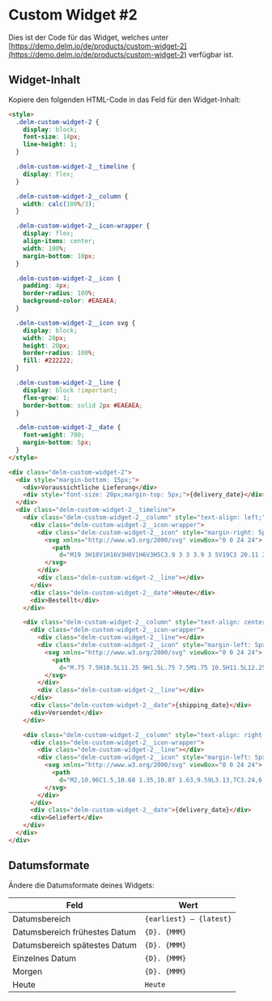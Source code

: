 # Custom Widget #2

Dies ist der Code für das Widget, welches unter [https://demo.delm.io/de/products/custom-widget-2](https://demo.delm.io/de/products/custom-widget-2) verfügbar ist.

## Widget-Inhalt

Kopiere den folgenden HTML-Code in das Feld für den Widget-Inhalt:

```html
<style>
  .delm-custom-widget-2 {
    display: block;
    font-size: 14px;
    line-height: 1;
  }

  .delm-custom-widget-2__timeline {
    display: flex;
  }

  .delm-custom-widget-2__column {
    width: calc(100%/3);
  }

  .delm-custom-widget-2__icon-wrapper {
    display: flex;
    align-items: center;
    width: 100%;
    margin-bottom: 10px;
  }

  .delm-custom-widget-2__icon {
    padding: 4px;
    border-radius: 100%;
    background-color: #EAEAEA;
  }

  .delm-custom-widget-2__icon svg {
    display: block;
    width: 20px;
    height: 20px;
    border-radius: 100%;
    fill: #222222;
  }

  .delm-custom-widget-2__line {
    display: block !important;
    flex-grow: 1;
    border-bottom: solid 2px #EAEAEA;
  }

  .delm-custom-widget-2__date {
    font-weight: 700;
    margin-bottom: 5px;
  }
</style>

<div class="delm-custom-widget-2">
  <div style="margin-bottom: 15px;">
    <div>Voraussichtliche Lieferung</div>
    <div style="font-size: 20px;margin-top: 5px;">{delivery_date}</div>
  </div>
  <div class="delm-custom-widget-2__timeline">
    <div class="delm-custom-widget-2__column" style="text-align: left;">
      <div class="delm-custom-widget-2__icon-wrapper">
        <div class="delm-custom-widget-2__icon" style="margin-right: 5px;">
          <svg xmlns="http://www.w3.org/2000/svg" viewBox="0 0 24 24">
            <path
              d="M19 3H18V1H16V3H8V1H6V3H5C3.9 3 3 3.9 3 5V19C3 20.11 3.9 21 5 21H19C20.11 21 21 20.11 21 19V5C21 3.9 20.11 3 19 3M19 19H5V9H19V19M5 7V5H19V7H5M10.56 17.46L16.5 11.53L15.43 10.47L10.56 15.34L8.45 13.23L7.39 14.29L10.56 17.46Z" />
          </svg>
        </div>
        <div class="delm-custom-widget-2__line"></div>
      </div>
      <div class="delm-custom-widget-2__date">Heute</div>
      <div>Bestellt</div>
    </div>

    <div class="delm-custom-widget-2__column" style="text-align: center;">
      <div class="delm-custom-widget-2__icon-wrapper">
        <div class="delm-custom-widget-2__line"></div>
        <div class="delm-custom-widget-2__icon" style="margin-left: 5px; margin-right: 5px;">
          <svg xmlns="http://www.w3.org/2000/svg" viewBox="0 0 24 24">
            <path
              d="M.75 7.5H10.5L11.25 9H1.5L.75 7.5M1.75 10.5H11.5L12.25 12H2.5L1.75 10.5M18 18.5C18.83 18.5 19.5 17.83 19.5 17C19.5 16.17 18.83 15.5 18 15.5C17.17 15.5 16.5 16.17 16.5 17C16.5 17.83 17.17 18.5 18 18.5M19.5 9.5H17V12H21.46L19.5 9.5M8 18.5C8.83 18.5 9.5 17.83 9.5 17C9.5 16.17 8.83 15.5 8 15.5C7.17 15.5 6.5 16.17 6.5 17C6.5 17.83 7.17 18.5 8 18.5M20 8L23 12V17H21C21 18.66 19.66 20 18 20C16.34 20 15 18.66 15 17H11C11 18.66 9.65 20 8 20C6.34 20 5 18.66 5 17H3V13.5 13.5H5V15H5.76C6.31 14.39 7.11 14 8 14C8.89 14 9.69 14.39 10.24 15H15V6H3V6C3 4.89 3.89 4 5 4H17V8H20Z" />
          </svg>
        </div>
        <div class="delm-custom-widget-2__line"></div>
      </div>
      <div class="delm-custom-widget-2__date">{shipping_date}</div>
      <div>Versendet</div>
    </div>

    <div class="delm-custom-widget-2__column" style="text-align: right;">
      <div class="delm-custom-widget-2__icon-wrapper">
        <div class="delm-custom-widget-2__line"></div>
        <div class="delm-custom-widget-2__icon" style="margin-left: 5px;">
          <svg xmlns="http://www.w3.org/2000/svg" viewBox="0 0 24 24">
            <path
              d="M2,10.96C1.5,10.68 1.35,10.07 1.63,9.59L3.13,7C3.24,6.8 3.41,6.66 3.6,6.58L11.43,2.18C11.59,2.06 11.79,2 12,2C12.21,2 12.41,2.06 12.57,2.18L20.47,6.62C20.66,6.72 20.82,6.88 20.91,7.08L22.36,9.6C22.64,10.08 22.47,10.69 22,10.96L21,11.54V16.5C21,16.88 20.79,17.21 20.47,17.38L12.57,21.82C12.41,21.94 12.21,22 12,22C11.79,22 11.59,21.94 11.43,21.82L3.53,17.38C3.21,17.21 3,16.88 3,16.5V10.96C2.7,11.13 2.32,11.14 2,10.96M12,4.15V4.15L12,10.85V10.85L17.96,7.5L12,4.15M5,15.91L11,19.29V12.58L5,9.21V15.91M19,15.91V12.69L14,15.59C13.67,15.77 13.3,15.76 13,15.6V19.29L19,15.91M13.85,13.36L20.13,9.73L19.55,8.72L13.27,12.35L13.85,13.36Z" />
          </svg>
        </div>
      </div>
      <div class="delm-custom-widget-2__date">{delivery_date}</div>
      <div>Geliefert</div>
    </div>
  </div>
</div>
```

## Datumsformate

Ändere die Datumsformate deines Widgets:

| Feld                          | Wert                    |
| ----------------------------- | ----------------------- |
| Datumsbereich                 | `{earliest} – {latest}` |
| Datumsbereich frühestes Datum | `{D}. {MMM}`            |
| Datumsbereich spätestes Datum | `{D}. {MMM}`            |
| Einzelnes Datum               | `{D}. {MMM}`            |
| Morgen                        | `{D}. {MMM}`            |
| Heute                         | `Heute`                 |
